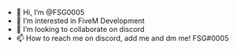 - 👋 Hi, I’m @FSG0005
- 👀 I’m interested in FiveM Development
- 💞️ I’m looking to collaborate on discord
- 📫 How to reach me on discord, add me and dm me! FSG#0005

<!---
FSG0005/FSG0005 is a ✨ special ✨ repository because its `README.md` (this file) appears on your GitHub profile.
You can click the Preview link to take a look at your changes.
--->
